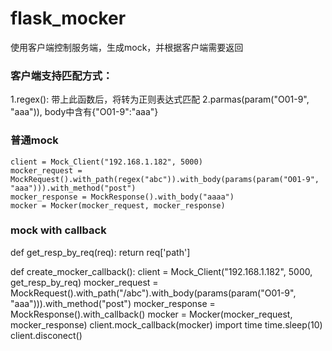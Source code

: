 # flask_mocker
使用客户端控制服务端，生成mock，并根据客户端需要返回


###  客户端支持匹配方式：
   1.regex(): 带上此函数后，将转为正则表达式匹配
   2.parmas(param("O01-9", "aaa")), body中含有{"O01-9":"aaa"}


###  普通mock

    client = Mock_Client("192.168.1.182", 5000)
    mocker_request = MockRequest().with_path(regex("abc")).with_body(params(param("O01-9", "aaa"))).with_method("post")
    mocker_response = MockResponse().with_body("aaaa")
    mocker = Mocker(mocker_request, mocker_response)
    
###  mock with callback
def get_resp_by_req(req):
    return req['path']

def create_mocker_callback():
    client = Mock_Client("192.168.1.182", 5000, get_resp_by_req)
    mocker_request = MockRequest().with_path("/abc").with_body(params(param("O01-9", "aaa"))).with_method("post")
    mocker_response = MockResponse().with_callback()
    mocker = Mocker(mocker_request, mocker_response)
    client.mock_callback(mocker)
    import time
    time.sleep(10)
    client.disconect()
